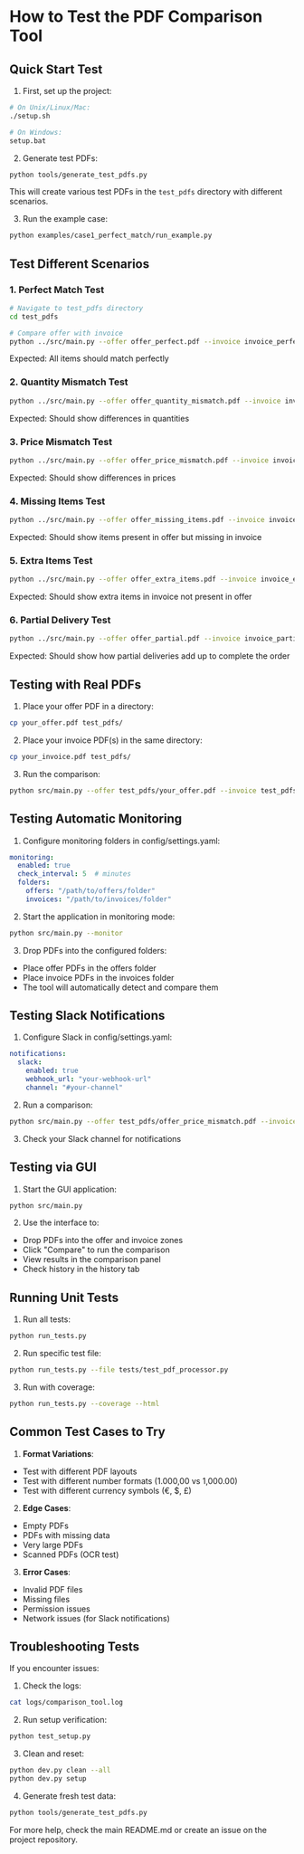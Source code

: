 # How to Test the PDF Comparison Tool

## Quick Start Test

1. First, set up the project:
```bash
# On Unix/Linux/Mac:
./setup.sh

# On Windows:
setup.bat
```

2. Generate test PDFs:
```bash
python tools/generate_test_pdfs.py
```
This will create various test PDFs in the `test_pdfs` directory with different scenarios.

3. Run the example case:
```bash
python examples/case1_perfect_match/run_example.py
```

## Test Different Scenarios

### 1. Perfect Match Test
```bash
# Navigate to test_pdfs directory
cd test_pdfs

# Compare offer with invoice
python ../src/main.py --offer offer_perfect.pdf --invoice invoice_perfect.pdf
```
Expected: All items should match perfectly

### 2. Quantity Mismatch Test
```bash
python ../src/main.py --offer offer_quantity_mismatch.pdf --invoice invoice_quantity_mismatch.pdf
```
Expected: Should show differences in quantities

### 3. Price Mismatch Test
```bash
python ../src/main.py --offer offer_price_mismatch.pdf --invoice invoice_price_mismatch.pdf
```
Expected: Should show differences in prices

### 4. Missing Items Test
```bash
python ../src/main.py --offer offer_missing_items.pdf --invoice invoice_missing_items.pdf
```
Expected: Should show items present in offer but missing in invoice

### 5. Extra Items Test
```bash
python ../src/main.py --offer offer_extra_items.pdf --invoice invoice_extra_items.pdf
```
Expected: Should show extra items in invoice not present in offer

### 6. Partial Delivery Test
```bash
python ../src/main.py --offer offer_partial.pdf --invoice invoice_partial_1.pdf invoice_partial_2.pdf
```
Expected: Should show how partial deliveries add up to complete the order

## Testing with Real PDFs

1. Place your offer PDF in a directory:
```bash
cp your_offer.pdf test_pdfs/
```

2. Place your invoice PDF(s) in the same directory:
```bash
cp your_invoice.pdf test_pdfs/
```

3. Run the comparison:
```bash
python src/main.py --offer test_pdfs/your_offer.pdf --invoice test_pdfs/your_invoice.pdf
```

## Testing Automatic Monitoring

1. Configure monitoring folders in config/settings.yaml:
```yaml
monitoring:
  enabled: true
  check_interval: 5  # minutes
  folders:
    offers: "/path/to/offers/folder"
    invoices: "/path/to/invoices/folder"
```

2. Start the application in monitoring mode:
```bash
python src/main.py --monitor
```

3. Drop PDFs into the configured folders:
- Place offer PDFs in the offers folder
- Place invoice PDFs in the invoices folder
- The tool will automatically detect and compare them

## Testing Slack Notifications

1. Configure Slack in config/settings.yaml:
```yaml
notifications:
  slack:
    enabled: true
    webhook_url: "your-webhook-url"
    channel: "#your-channel"
```

2. Run a comparison:
```bash
python src/main.py --offer test_pdfs/offer_price_mismatch.pdf --invoice test_pdfs/invoice_price_mismatch.pdf
```

3. Check your Slack channel for notifications

## Testing via GUI

1. Start the GUI application:
```bash
python src/main.py
```

2. Use the interface to:
- Drop PDFs into the offer and invoice zones
- Click "Compare" to run the comparison
- View results in the comparison panel
- Check history in the history tab

## Running Unit Tests

1. Run all tests:
```bash
python run_tests.py
```

2. Run specific test file:
```bash
python run_tests.py --file tests/test_pdf_processor.py
```

3. Run with coverage:
```bash
python run_tests.py --coverage --html
```

## Common Test Cases to Try

1. **Format Variations**:
- Test with different PDF layouts
- Test with different number formats (1.000,00 vs 1,000.00)
- Test with different currency symbols (€, $, £)

2. **Edge Cases**:
- Empty PDFs
- PDFs with missing data
- Very large PDFs
- Scanned PDFs (OCR test)

3. **Error Cases**:
- Invalid PDF files
- Missing files
- Permission issues
- Network issues (for Slack notifications)

## Troubleshooting Tests

If you encounter issues:

1. Check the logs:
```bash
cat logs/comparison_tool.log
```

2. Run setup verification:
```bash
python test_setup.py
```

3. Clean and reset:
```bash
python dev.py clean --all
python dev.py setup
```

4. Generate fresh test data:
```bash
python tools/generate_test_pdfs.py
```

For more help, check the main README.md or create an issue on the project repository.
